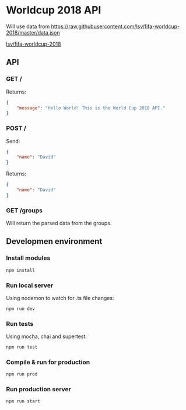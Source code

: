 # Worldcup 2018 API

Will use data from https://raw.githubusercontent.com/lsv/fifa-worldcup-2018/master/data.json

[lsv/fifa-worldcup-2018](https://github.com/lsv/fifa-worldcup-2018)

## API

### GET /

Returns:

```json
{
    "message": "Hello World! This is the World Cup 2018 API."
}
```

### POST /

Send:

```json
{
    "name": "David"
}
```

Returns:
```json
{
    "name": "David"
}
```

### GET /groups

Will return the parsed data from the groups.

## Developmen environment

### Install modules

```bash
npm install
```

### Run local server
Using nodemon to watch for .ts file changes:
```bash
npm run dev
```

### Run tests
Using mocha, chai and supertest:

```bash
npm run test
```

### Compile & run for production
```bash
npm run prod
```

### Run production server
```bash
npm run start
```